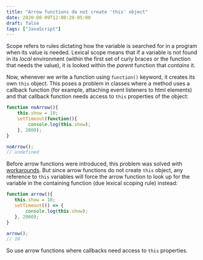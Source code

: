 ```yaml
---
title: "Arrow functions do not create 'this' object"
date: 2020-08-09T12:08:20-05:00
draft: false
tags: ["JavaScript"]
---
```

Scope refers to rules dictating how the variable is searched for in a program when its value is needed. Lexical scope means that if a variable is not found in its *local* environment (within the first set of curly braces or the function that needs the value), it is looked within the *parent* function that *contains* it.

Now, whenever we write a function using `function()` keyword, it creates its own `this` object. This poses a problem in classes where a method uses a callback function (for example, attaching event listeners to html elements) and that callback function needs access to `this` properties of the object:
```javascript
function noArrow(){
    this.show = 10;
    setTimeout(function(){
        console.log(this.show);
    }, 2000);
}

noArrow();
// undefined
```
 Before arrow functions were introduced, this problem was solved with [workarounds](https://developer.mozilla.org/en-US/docs/Web/JavaScript/Reference/Functions/Arrow_functions). But since arrow functions do not create `this` object, any reference to `this` variables will force the arrow function to look up for the variable in the containing function (due lexical scoping rule) instead:

 ```javascript
function arrow(){
    this.show = 10;
    setTimeout(() => {
        console.log(this.show);
    }, 2000);
}

arrow();
// 10
 ```
So use arrow functions where callbacks need access to `this` properties.
